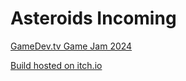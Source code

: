 # Asteroids Incoming

[GameDev.tv Game Jam 2024](https://itch.io/jam/gamedevtv-jam-2024)

[Build hosted on itch.io](https://ocreeva.itch.io/asteroids-incoming)
